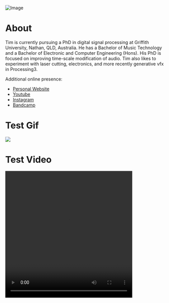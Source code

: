 ![Image](http://timrobertssound.com.au/Electronics_files/6002031946_d2b0cb3034_b.jpg)

# About

Tim is currently pursuing a PhD in digital signal processing at Griffith University, Nathan, QLD, Australia.
He has a Bachelor of Music Technology and a Bachelor of Electronic and Computer Engineering (Hons).
His PhD is focused on improving time-scale modification of audio.
Tim also likes to experiment with laser cutting, electronics, and more recently generative vfx in Processing3.

Additional online presence:
- [Personal Website](http://www.timrobertssound.com.au)
- [Youtube](https://www.youtube.com/c/TimRobertsSound)
- [Instagram](https://www.instagram.com/zygurt)
- [Bandcamp](https://timrobertssound.bandcamp.com)

# Test Gif

![](https://raw.githubusercontent.com/zygurt/zygurt.github.io/master/Media/Sines.gif)

# Test Video

<video width="400" height="400" controls loop>
 <source src="https://github.com/zygurt/zygurt.github.io/raw/master/Media/Sines.mp4" type="video/mp4">
Your browser does not support the video tag.
</video>
